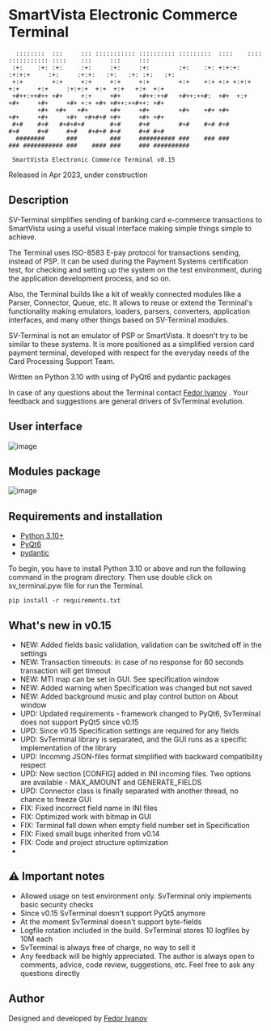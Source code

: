   # SmartVista Electronic Commerce Terminal

```
  ::::::::  :::     ::: ::::::::::: :::::::::: :::::::::  ::::    ::::  ::::::::::: ::::    :::     :::     :::
 :+:    :+: :+:     :+:     :+:     :+:        :+:    :+: +:+:+: :+:+:+     :+:     :+:+:   :+:   :+: :+:   :+:
 +:+        +:+     +:+     +:+     +:+        +:+    +:+ +:+ +:+:+ +:+     +:+     :+:+:+  +:+  +:+   +:+  +:+
 +#++:++#++ +#+     +:+     +#+     +#++:++#   +#++:++#:  +#+  +:+  +#+     +#+     +#+ +:+ +#+ +#++:++#++: +#+
        +#+  +#+   +#+      +#+     +#+        +#+    +#+ +#+       +#+     +#+     +#+  +#+#+# +#+     +#+ +#+
 #+#    #+#   #+#+#+#       #+#     #+#        #+#    #+# #+#       #+#     #+#     #+#   #+#+# #+#     #+# #+#
  ########      ###         ###     ########## ###    ### ###       ### ########### ###    #### ###     ### ##########
  
 SmartVista Electronic Commerce Terminal v0.15 
```


Released in Apr 2023, under construction

## Description


SV-Terminal simplifies sending of banking card e-commerce transactions to SmartVista using a useful visual interface making simple things simple to achieve.

The Terminal uses ISO-8583 E-pay protocol for transactions sending, instead of PSP. It can be used during the Payment Systems certification test, for checking and setting up the system on the test environment, during the application development process, and so on.

Also, the Terminal builds like a kit of weakly connected modules like a Parser, Connector, Queue, etc. It allows to reuse or extend the Terminal's functionality making emulators, loaders, parsers, converters, application interfaces, and many other things based on SV-Terminal modules.

SV-Terminal is not an emulator of PSP or SmartVista. It doesn't try to be similar to these systems. It is more positioned as a simplified version card payment terminal, developed with respect for the everyday needs of the Card Processing Support Team.

Written on Python 3.10 with using of PyQt6 and pydantic packages


In case of any questions about the Terminal contact [Fedor Ivanov](mailto:f.ivanov@unlimint.com) . Your feedback and suggestions are general drivers of SvTerminal evolution.

## User interface

![image](https://user-images.githubusercontent.com/116465333/197392351-dee7f5a0-1e27-4bf0-9356-3f412ebc3f29.png)


## Modules package
![image](https://camo.githubusercontent.com/dccafcb932d549e921b2adb6d56d1bc521c51e2bc8e0f4be5fbaade5c7fef22f/68747470733a2f2f692e696d6775722e636f6d2f75444a334b78352e706e67)




## Requirements and installation

* [Python 3.10+](https://www.python.org/)
* [PyQt6](https://www.qt.io/product/qt6)
* [pydantic](https://docs.pydantic.dev/)


To begin, you have to install Python 3.10 or above and run the following command in the program directory. Then use double click on sv_terminal.pyw file for run the Terminal.

```
pip install -r requirements.txt
```

## What's new in v0.15

* NEW: Added fields basic validation, validation can be switched off in the settings
* NEW: Transaction timeouts: in case of no response for 60 seconds transaction will get timeout
* NEW: MTI map can be set in GUI. See specification window
* NEW: Added warning when Specification was changed but not saved
* NEW: Added background music and play control button on About window
* UPD: Updated requirements - framework changed to PyQt6, SvTerminal does not support PyQt5 since v0.15
* UPD: Since v0.15 Specification settings are required for any fields
* UPD: SvTerminal library is separated, and the GUI runs as a specific implementation of the library
* UPD: Incoming JSON-files format simplified with backward compatibility respect
* UPD: New section [CONFIG] added in INI incoming files. Two options are available - MAX_AMOUNT and GENERATE_FIELDS
* UPD: Connector class is finally separated with another thread, no chance to freeze GUI
* FIX: Fixed incorrect field name in INI files
* FIX: Optimized work with bitmap in GUI
* FIX: Terminal fall down when empty field number set in Specification
* FIX: Fixed small bugs inherited from v0.14
* FIX: Code and project structure optimization
* 
## ⚠️ Important notes  

* Allowed usage on test environment only. SvTerminal only implements basic security checks
* Since v0.15 SvTerminal doesn't support PyQt5 anymore
* At the moment SvTerminal doesn't support byte-fields
* Logfile rotation included in the build. SvTerminal stores 10 logfiles by 10M each
* SvTerminal is always free of charge, no way to sell it
* Any feedback will be highly appreciated. The author is always open to comments, advice, code review, suggestions, etc. Feel free to ask any questions directly 

## Author

Designed and developed by [Fedor Ivanov](mailto:f.ivanov@unlimint.com)
